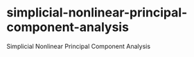 simplicial-nonlinear-principal-component-analysis
=================================================

Simplicial Nonlinear Principal Component Analysis
